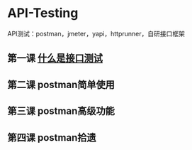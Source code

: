 # API-Testing
API测试：postman，jmeter，yapi，httprunner，自研接口框架
## 第一课 [什么是接口测试](lesson1.md)
## 第二课 postman简单使用
## 第三课 postman高级功能
## 第四课 postman拾遗